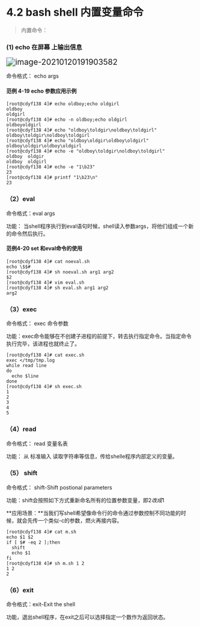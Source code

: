 # 4.2 bash shell 内置变量命令

> 内置命令：

### (1) echo 在屏幕 上输出信息

<img src="C:\Users\Administrator\AppData\Roaming\Typora\typora-user-images\image-20210120191903582.png" alt="image-20210120191903582" style="zoom:150%;" />

命令格式： echo args

#### 范例 4-19 echo 参数应用示例

```shell
[root@cdyf138 4]# echo oldboy;echo oldgirl
oldboy
oldgirl
[root@cdyf138 4]# echo -n oldboy;echo oldgirl
oldboyoldgirl
[root@cdyf138 4]# echo "oldboy\toldgir\noldboy\toldgirl"
oldboy\toldgir\noldboy\toldgirl
[root@cdyf138 4]# echo "oldboy\oldgir\oldboy\oldgirl"
oldboy\oldgir\oldboy\oldgirl
[root@cdyf138 4]# echo -e "oldboy\toldgir\noldboy\toldgirl"
oldboy	oldgir
oldboy	oldgirl
[root@cdyf138 4]# echo -e "1\b23"
23
[root@cdyf138 4]# printf "1\b23\n"
23

```



### （2）eval 

命令格式：eval    args

功能： 当shell程序执行到eval语句时候，shell读入参数args，将他们组成一个新的命令然后执行。

#### 范例4-20 set 和eval命令的使用

```shell
[root@cdyf138 4]# cat noeval.sh 
echo \$$#
[root@cdyf138 4]# sh noeval.sh arg1 arg2
$2
[root@cdyf138 4]# vim eval.sh 
[root@cdyf138 4]# sh eval.sh arg1 arg2
arg2

```



### （3）exec

命令格式： exec 命令参数

功能：exec命令能够在不创建子进程的前提下，转去执行指定命令。当指定命令执行完毕，该进程也就终止了。

```shell
[root@cdyf138 4]# cat exec.sh 
exec </tmp/tmp.log
while read line
do
  echo $line
done
[root@cdyf138 4]# sh exec.sh
1
2
3
4
5

```

### （4）read

命令格式： read 变量名表

功能： 从 标准输入 读取字符串等信息，传给shelle程序内部定义的变量。



### （5） shift

命令格式： shift-Shift postional parameters

功能：shift会按照如下方式重新命名所有的位置参数变量，即$2改成$1

**应用场景：**当我们写shell希望像命令行的命令通过参数控制不同功能的时候，就会先传一个类似-c的参数，燃火再接内容。



```shell
[root@cdyf138 4]# cat m.sh 
echo $1 $2
if [ $# -eq 2 ];then
  shift
  echo $1
fi 
[root@cdyf138 4]# sh m.sh 1 2
1 2
2
```

### （6）exit

命令格式：exit-Exit the shell

功能，退出shell程序，在exit之后可以选择指定一个数作为返回状态。

